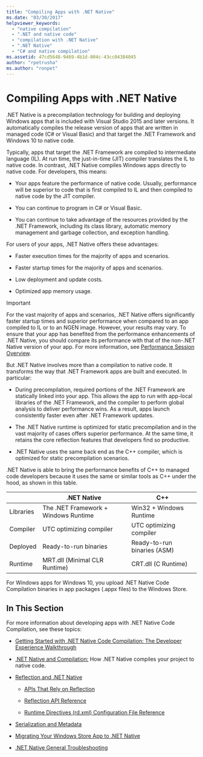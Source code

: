 ```yaml
---
title: "Compiling Apps with .NET Native"
ms.date: "03/30/2017"
helpviewer_keywords:
  - "native compilation"
  - ".NET and native code"
  - "compilation with .NET Native"
  - ".NET Native"
  - "C# and native compilation"
ms.assetid: 47cd5648-9469-4b1d-804c-43cc04384045
author: "rpetrusha"
ms.author: "ronpet"
---
```

# Compiling Apps with .NET Native

.NET Native is a precompilation technology for building and deploying Windows apps that is included with Visual Studio 2015 and later versions. It automatically compiles the release version of apps that are written in managed code (C# or Visual Basic) and that target the .NET Framework and Windows 10 to native code.

Typically, apps that target the .NET Framework are compiled to intermediate language (IL). At run time, the just-in-time (JIT) compiler translates the IL to native code. In contrast, .NET Native compiles Windows apps directly to native code. For developers, this means:

- Your apps feature the performance of native code. Usually, performance will be superior to code that is first compiled to IL and then compiled to native code by the JIT compiler.

- You can continue to program in C# or Visual Basic.

- You can continue to take advantage of the resources provided by the .NET Framework, including its class library, automatic memory management and garbage collection, and exception handling.

For users of your apps, .NET Native offers these advantages:

- Faster execution times for the majority of apps and scenarios.

- Faster startup times for the majority of apps and scenarios.

- Low deployment and update costs.

- Optimized app memory usage.

> [!IMPORTANT]
> For the vast majority of apps and scenarios, .NET Native offers significantly faster startup times and superior performance when compared to an app compiled to IL or to an NGEN image. However, your results may vary. To ensure that your app has benefited from the performance enhancements of .NET Native, you should compare its performance with that of the non-.NET Native version of your app. For more information, see [Performance Session Overview](https://docs.microsoft.com/visualstudio/profiling/performance-session-overview).

But .NET Native involves more than a compilation to native code. It transforms the way that .NET Framework apps are built and executed. In particular:

- During precompilation, required portions of the .NET Framework are statically linked into your app. This allows the app to run with app-local libraries of the .NET Framework, and the compiler to perform global analysis to deliver performance wins. As a result, apps launch consistently faster even after .NET Framework updates.

- The .NET Native runtime is optimized for static precompilation and in the vast majority of cases offers superior performance. At the same time, it retains the core reflection features that developers find so productive.

- .NET Native uses the same back end as the C++ compiler, which is optimized for static precompilation scenarios.

.NET Native is able to bring the performance benefits of C++ to managed code developers because it uses the same or similar tools as C++ under the hood, as shown in this table.

||.NET Native|C++|
|-|----------------------------------------------------------------|-----------|
|Libraries|The .NET Framework + Windows Runtime|Win32 + Windows Runtime|
|Compiler|UTC optimizing compiler|UTC optimizing compiler|
|Deployed|Ready-to-run binaries|Ready-to-run binaries (ASM)|
|Runtime|MRT.dll (Minimal CLR Runtime)|CRT.dll (C Runtime)|

For Windows apps for Windows 10, you upload .NET Native Code Compilation binaries in app packages (.appx files) to the Windows Store.

## In This Section

For more information about developing apps with .NET Native Code Compilation, see these topics:

- [Getting Started with .NET Native Code Compilation: The Developer Experience Walkthrough](../../../docs/framework/net-native/getting-started-with-net-native.md)

- [.NET Native and Compilation:](../../../docs/framework/net-native/net-native-and-compilation.md) How .NET Native compiles your project to native code.

- [Reflection and .NET Native](../../../docs/framework/net-native/reflection-and-net-native.md)

  - [APIs That Rely on Reflection](../../../docs/framework/net-native/apis-that-rely-on-reflection.md)

  - [Reflection API Reference](../../../docs/framework/net-native/net-native-reflection-api-reference.md)

  - [Runtime Directives (rd.xml) Configuration File Reference](../../../docs/framework/net-native/runtime-directives-rd-xml-configuration-file-reference.md)

- [Serialization and Metadata](../../../docs/framework/net-native/serialization-and-metadata.md)

- [Migrating Your Windows Store App to .NET Native](../../../docs/framework/net-native/migrating-your-windows-store-app-to-net-native.md)

- [.NET Native General Troubleshooting](../../../docs/framework/net-native/net-native-general-troubleshooting.md)
